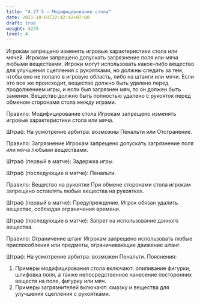 ```yaml
---
title: "4.27.5 – Модифицирование стола"
date: 2021-10-01T22:42:42+07:00
draft: true
weight: 4275
level: 4
---
```


Игрокам запрещено изменять игровые характеристики стола или мячей.
Игрокам запрещено допускать загрязнение поля или мяча любыми веществами.
Игроки могут использовать какое-либо вещество для улучшения сцепления с рукоятками, но
должны следить за тем, чтобы оно не попало в игровую область, либо на штанги или мячи. Если
это все же происходит, вещество должно быть удалено перед продолжением игры, и если был
загрязнен мяч, то он должен быть заменен. Вещество должно быть полностью удалено с рукояток
перед обменом сторонами стола между играми.

Правило: Модифицирование стола
Игрокам запрещено изменять игровые характеристики стола или мяча.

Штраф: На усмотрение арбитра: возможны Пенальти или Отстранение.

Правило: Загрязнение
Игрокам запрещено допускать загрязнение поля или мяча любыми веществами.

Штраф (первый в матче): Задержка игры.

Штраф (последующие в матче): Пенальти.

Правило: Вещество на рукоятке
При обмене сторонами стола игрокам запрещено оставлять любые вещества на рукоятках.

Штраф (первый в матче): Предупреждение. Игрок обязан удалить вещество, соблюдая
ограничения времени.

Штраф (последующие в матче): Запрет на использование данного вещества.

Правило: Ограничение штанг
Игрокам запрещено использовать любые приспособления или предметы, ограничивающие
движение штанг.

Штраф: На усмотрение арбитра: возможен Пенальти.
Пояснения:

1. Примеры модифицирования стола включают: опиливание фигурки, шлифовка поля, а также
непосредственное нанесение посторонних веществ на поле, фигурку или мяч.
2. Примеры загрязнителей включают: смазку и вещества для улучшения сцепления с
рукоятками.